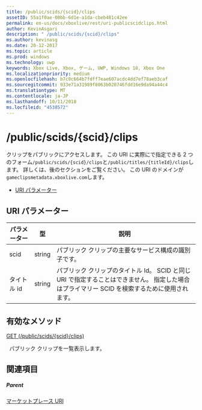 ```yaml
---
title: /public/scids/{scid}/clips
assetID: 55a1f0ae-08bb-6d1e-a1da-cbeb481c42ee
permalink: en-us/docs/xboxlive/rest/uri-publicscidclips.html
author: KevinAsgari
description: " /public/scids/{scid}/clips"
ms.author: kevinasg
ms.date: 20-12-2017
ms.topic: article
ms.prod: windows
ms.technology: uwp
keywords: Xbox Live, Xbox, ゲーム, UWP, Windows 10, Xbox One
ms.localizationpriority: medium
ms.openlocfilehash: b7c0c664b7fdff7eae607acdc4dd7ef78aeb3caf
ms.sourcegitcommit: 933e71a31989f8063b020746fdd16e9da94a44c4
ms.translationtype: MT
ms.contentlocale: ja-JP
ms.lasthandoff: 10/11/2018
ms.locfileid: "4538572"
---
```

# <a name="publicscidsscidclips"></a>/public/scids/{scid}/clips
クリップをパブリックにアクセスします。 この URI に実際にで指定できる 2 つのフォーム`/public/scids/{scid}/clips`と`/public/titles/{titleId}/clips`します。 詳しくは、後のセクションをご覧ください。 この URI のドメインが`gameclipsmetadata.xboxlive.com`します。
 
  * [URI パラメーター](#ID4E1)
 
<a id="ID4E1"></a>

 
## <a name="uri-parameters"></a>URI パラメーター
 
| パラメーター| 型| 説明| 
| --- | --- | --- | 
| scid| string| パブリック クリップの主要なサービス構成の識別子です。| 
| タイトル id| string| パブリック クリップのタイトル Id。 SCID と同じ URI で指定することはできません。 指定した場合はプライマリー SCID を検索するために使用されます。| 
  
<a id="ID4E6B"></a>

 
## <a name="valid-methods"></a>有効なメソッド

[GET (/public/scids/{scid}/clips)](uri-publicscidclipsget.md)

&nbsp;&nbsp;パブリック クリップを一覧表示します。
 
<a id="ID4EJC"></a>

 
## <a name="see-also"></a>関連項目
 
<a id="ID4ELC"></a>

 
##### <a name="parent"></a>Parent 

[マーケットプレース URI](../marketplace/atoc-reference-marketplace.md)

   